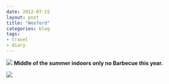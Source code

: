 ```yaml
---
date: 2012-07-15
layout: post
title: "Wexford"
categories: blog 
tags:
- travel
- diary
---
```


![](/images/2012/Wexford-2012/IMG_1356.jpg)
**Middle of the summer indoors only no Barbecue this year.**

![](/images/2012/Wexford-2012/IMG_1360.jpg) 

